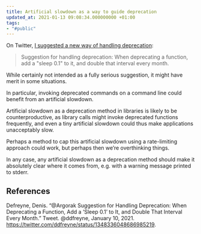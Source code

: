 ```yaml
---
title: Artificial slowdown as a way to guide deprecation
updated_at: 2021-01-13 09:08:34.000000000 +01:00
tags:
- "#public"
---
```



On Twitter, [I suggested a new way of handling deprecation](https://twitter.com/ddfreyne/status/1348336048686985219):

> Suggestion for handling deprecation: When deprecating a function, add a "sleep 0.1" to it, and double that interval every month.

While certainly not intended as a fully serious suggestion, it might have merit in some situations.

In particular, invoking deprecated commands on a command line could benefit from an artificial slowdown.

Artificial slowdown as a deprecation method in libraries is likely to be counterproductive, as library calls might invoke deprecated functions frequently, and even a tiny artificial slowdown could thus make applications unacceptably slow.

Perhaps a method to cap this artificial slowdown using a rate-limiting approach could work, but perhaps then we’re overthinking things.

In any case, any artificial slowdown as a deprecation method should make it absolutely clear where it comes from, e.g. with a warning message printed to stderr.

## References
Defreyne, Denis. “@Argorak Suggestion for Handling Deprecation: When Deprecating a Function, Add a ‘Sleep 0.1’ to It, and Double That Interval Every Month.” Tweet. @ddfreyne, January 10, 2021. https://twitter.com/ddfreyne/status/1348336048686985219.